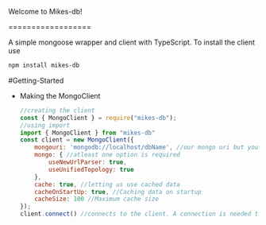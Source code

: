 Welcome to Mikes-db!

==================

A simple mongoose wrapper and client with TypeScript. 
To install the client use 
```txt 
npm install mikes-db
```

#Getting-Started

- Making the MongoClient
    ```js
    //creating the client
    const { MongoClient } = require("mikes-db");
    //using import
    import { MongoClient } from "mikes-db"
    const client = new MongoClient({
        mongouri: 'mongodb://localhost/dbName', //our mongo uri but you can use any
        mongo: { //atleast one option is required
            useNewUrlParser: true,
            useUnifiedTopology: true
        },
        cache: true, //letting us use cached data
        cacheOnStartUp: true, //Caching data on startup
        cacheSize: 100 //Maximum cache size
    });
    client.connect() //connects to the client. A connection is needed to be able to use the set,fetch and get function
    ```
